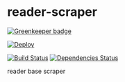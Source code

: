 # reader-scraper

[![Greenkeeper badge](https://badges.greenkeeper.io/khanghuynh92/reader-github-trending.svg)](https://greenkeeper.io/)

[![Deploy](https://www.herokucdn.com/deploy/button.png)](https://heroku.com/deploy)

[![Build Status](https://travis-ci.org/gorillab/reader-scraper.svg?branch=master)](https://travis-ci.org/gorillab/reader-scraper)
[![Dependencies Status](https://david-dm.org/gorillab/reader-scraper.svg)](https://github.com/gorillab/reader-scraper)

reader base scraper
